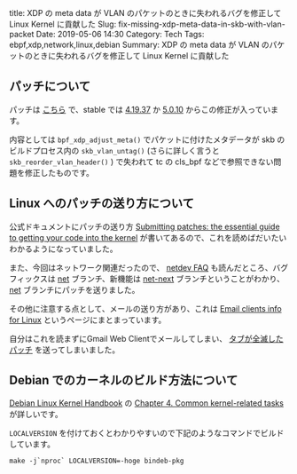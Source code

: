 title: XDP の meta data が VLAN のパケットのときに失われるバグを修正して Linux Kernel に貢献した
Slug: fix-missing-xdp-meta-data-in-skb-with-vlan-packet
Date: 2019-05-06 14:30
Category: Tech
Tags: ebpf,xdp,network,linux,debian
Summary: XDP の meta data が VLAN のパケットのときに失われるバグを修正して Linux Kernel に貢献した

## パッチについて

パッチは [こちら][1] で、stable では [4.19.37][2] か [5.0.10][3] からこの修正が入っています。

内容としては `bpf_xdp_adjust_meta()` でパケットに付けたメタデータが skb のビルドプロセス内の `skb_vlan_untag()` (さらに詳しく言うと `skb_reorder_vlan_header()` ) で失われて tc の cls_bpf などで参照できない問題を修正したものです。

## Linux へのパッチの送り方について

公式ドキュメントにパッチの送り方 [Submitting patches: the essential guide to getting your code into the kernel][4] が書いてあるので、これを読めばだいたいわかるようになっていました。

また、今回はネットワーク関連だったので、 [netdev FAQ][5] も読んだところ、バグフィックスは [net][6] ブランチ、新機能は [net-next][7] ブランチということがわかり、 [net][6] ブランチにパッチを送りました。

その他に注意する点として、メールの送り方があり、これは [Email clients info for Linux][8] というページにまとまっています。

自分はこれを読まずにGmail Web Clientでメールしてしまい、 [タブが全滅したパッチ][9] を送ってしまいました。

## Debian でのカーネルのビルド方法について

[Debian Linux Kernel Handbook][10] の [Chapter 4. Common kernel-related tasks][11] が詳しいです。

`LOCALVERSION` を付けておくとわかりやすいので下記のようなコマンドでビルドしています。

```
make -j`nproc` LOCALVERSION=-hoge bindeb-pkg
```

 [1]: https://git.kernel.org/pub/scm/linux/kernel/git/torvalds/linux.git/commit/?id=d85e8be2a5a02869f815dd0ac2d743deb4cd7957
 [2]: https://cdn.kernel.org/pub/linux/kernel/v4.x/ChangeLog-4.19.37
 [3]: https://cdn.kernel.org/pub/linux/kernel/v5.x/ChangeLog-5.0.10
 [4]: https://www.kernel.org/doc/html/latest/process/submitting-patches.html
 [5]: https://www.kernel.org/doc/html/latest/networking/netdev-FAQ.html
 [6]: https://git.kernel.org/pub/scm/linux/kernel/git/davem/net.git
 [7]: https://git.kernel.org/pub/scm/linux/kernel/git/davem/net-next.git
 [8]: https://www.kernel.org/doc/html/latest/process/email-clients.html
 [9]: https://patchwork.ozlabs.org/patch/1085113/
 [10]: https://kernel-team.pages.debian.net/kernel-handbook/index.html
 [11]: https://kernel-team.pages.debian.net/kernel-handbook/ch-common-tasks.html
